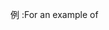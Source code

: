 <span data-ttu-id="28b53-101">例 :</span><span class="sxs-lookup"><span data-stu-id="28b53-101">For an example of</span></span>